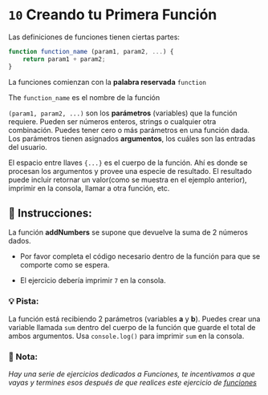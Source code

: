 # `10` Creando tu Primera Función

Las definiciones de funciones tienen ciertas partes:

```js
function function_name (param1, param2, ...) {
    return param1 + param2;
}
```
La funciones comienzan con la **palabra reservada** `function`

The `function_name` es el nombre de la función

`(param1, param2, ...)` son los **parámetros** (variables) que la función requiere. Pueden ser números enteros, strings o cualquier otra combinación. Puedes tener cero o más parámetros en una función dada. Los parámetros tienen asignados **argumentos**, los cuáles son las entradas del usuario.

El espacio entre llaves `{...}` es el cuerpo de la función. Ahí es donde se procesan los argumentos y provee una especie de resultado.
El resultado puede incluir retornar un valor(como se muestra en el ejemplo anterior), imprimir en la consola, llamar a otra función, etc.

## :pencil: Instrucciones:

La función **addNumbers** se supone que devuelve la suma de 2 números dados.

* Por favor completa el código necesario dentro de la función para que se comporte como se espera.

* El ejercicio debería imprimir `7` en la consola.

### 💡 Pista:

La función está recibiendo 2 parámetros (variables **a** y **b**). Puedes crear una variable llamada `sum` dentro del cuerpo de la función que guarde el total de ambos argumentos. Usa `console.log()` para imprimir `sum` en la consola.


### :scroll: Nota:

*Hay una serie de ejercicios dedicados a Funciones, te incentivamos a que vayas y termines esos después de que realices este ejercicio de [funciones](https://github.com/4GeeksAcademy/javascript-functions-exercises-tutorial)*